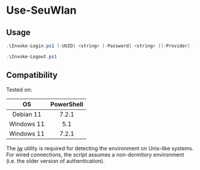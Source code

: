 # Use-SeuWlan

## Usage

```ps1
.\Invoke-Login.ps1 [-UUID] <string> [-Password] <string> [[-Provider] {cmcc | telecom | unicom}]

.\Invoke-Logout.ps1
```

## Compatibility

Tested on:

|     OS     | PowerShell |
| :--------: | :--------: |
| Debian 11  |   7.2.1    |
| Windows 11 |    5.1     |
| Windows 11 |   7.2.1    |

The [iw](https://wireless.wiki.kernel.org/en/users/documentation/iw) utility is required for detecting the environment on Unix-like systems. For wired connections, the script assumes a non-dormitory environment (i.e. the older version of authentication).
